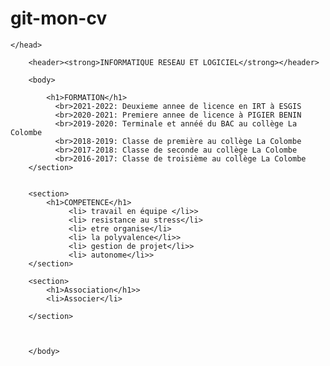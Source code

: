 # git-mon-cv
<!DOCTYPE html>
<html>
    <head>
        <meta charset="utf-8">
        <title>titre</title>
        <link rel="styeheet" href="style.css"

    </head>
         
        <header><strong>INFORMATIQUE RESEAU ET LOGICIEL</strong></header>

        <body>

            <h1>FORMATION</h1>
              <br>2021-2022: Deuxieme annee de licence en IRT à ESGIS
              <br>2020-2021: Premiere annee de licence à PIGIER BENIN
              <br>2019-2020: Terminale et annéé du BAC au collège La Colombe 
              <br>2018-2019: Classe de première au collège La Colombe
              <br>2017-2018: Classe de seconde au collège La Colombe 
              <br>2016-2017: Classe de troisième au collège La Colombe
        </section>
        
        
        <section>
            <h1>COMPETENCE</h1>
                 <li> travail en équipe </li>>
                 <li> resistance au stress</li>
                 <li> etre organise</li>
                 <li> la polyvalence</li>>
                 <li> gestion de projet</li>>
                 <li> autonome</li>>   
        </section>

        <section>
            <h1>Association</h1>>
            <li>Associer</li>

        </section>


        
        </body>
</html>

